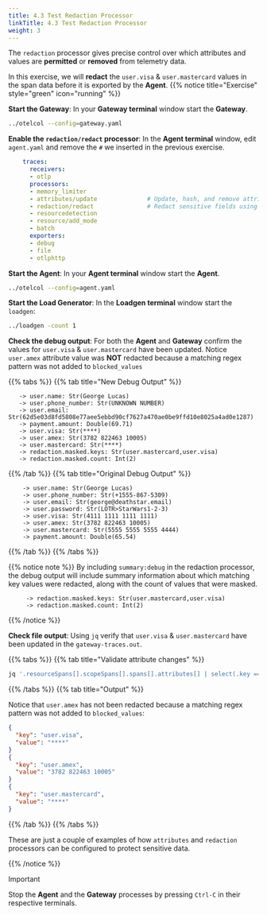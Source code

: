 ```yaml
---
title: 4.3 Test Redaction Processor
linkTitle: 4.3 Test Redaction Processor
weight: 3
---
```


The `redaction` processor gives precise control over which attributes and values are **permitted** or **removed** from telemetry data.

In this exercise, we will **redact** the `user.visa` & `user.mastercard` values in the span data before it is exported by the **Agent**.
{{% notice title="Exercise" style="green" icon="running" %}}

**Start the Gateway**: In your **Gateway terminal** window start the **Gateway**.

```bash
../otelcol --config=gateway.yaml
```

**Enable the `redaction/redact` processor**: In the **Agent terminal** window, edit `agent.yaml` and remove the `#` we inserted in the previous exercise.

```yaml
    traces:
      receivers:
      - otlp
      processors:
      - memory_limiter
      - attributes/update              # Update, hash, and remove attributes
      - redaction/redact               # Redact sensitive fields using regex
      - resourcedetection
      - resource/add_mode
      - batch
      exporters:
      - debug
      - file
      - otlphttp
```

**Start the Agent**: In your **Agent terminal** window start the **Agent**.

```bash
../otelcol --config=agent.yaml
```

**Start the Load Generator**: In the **Loadgen terminal** window start the `loadgen`:

```bash
../loadgen -count 1
```

**Check the debug output**: For both the **Agent** and **Gateway** confirm the values for `user.visa` & `user.mastercard` have been updated. Notice `user.amex` attribute value was **NOT** redacted because a matching regex pattern was not added to `blocked_values`

{{% tabs %}}
{{% tab title="New Debug Output" %}}

  ```text
     -> user.name: Str(George Lucas)
     -> user.phone_number: Str(UNKNOWN NUMBER)
     -> user.email: Str(62d5e03d8fd5808e77aee5ebbd90cf7627a470ae0be9ffd10e8025a4ad0e1287)
     -> payment.amount: Double(69.71)
     -> user.visa: Str(****)
     -> user.amex: Str(3782 822463 10005)
     -> user.mastercard: Str(****)
     -> redaction.masked.keys: Str(user.mastercard,user.visa)
     -> redaction.masked.count: Int(2)
  ```

{{% /tab %}}
{{% tab title="Original Debug Output" %}}

 ```text
     -> user.name: Str(George Lucas)
     -> user.phone_number: Str(+1555-867-5309)
     -> user.email: Str(george@deathstar.email)
     -> user.password: Str(LOTR>StarWars1-2-3)
     -> user.visa: Str(4111 1111 1111 1111)
     -> user.amex: Str(3782 822463 10005)
     -> user.mastercard: Str(5555 5555 5555 4444)
     -> payment.amount: Double(65.54)
  ```

{{% /tab %}}
{{% /tabs %}}

{{% notice note %}}
By including `summary:debug` in the redaction processor, the debug output will include summary information about which matching key values were redacted, along with the count of values that were masked.

```text
     -> redaction.masked.keys: Str(user.mastercard,user.visa)
     -> redaction.masked.count: Int(2)
 ```

{{% /notice %}}

**Check file output**: Using `jq` verify that `user.visa` & `user.mastercard` have been updated in the `gateway-traces.out`.

{{% tabs %}}
{{% tab title="Validate attribute changes" %}}

```bash
jq '.resourceSpans[].scopeSpans[].spans[].attributes[] | select(.key == "user.visa" or .key == "user.mastercard" or .key == "user.amex") | {key: .key, value: .value.stringValue}' ./gateway-traces.out
```

{{% /tabs %}}
{{% tab title="Output" %}}

Notice that `user.amex` has not been redacted because a matching regex pattern was not added to `blocked_values`:

```json
{
  "key": "user.visa",
  "value": "****"
}
{
  "key": "user.amex",
  "value": "3782 822463 10005"
}
{
  "key": "user.mastercard",
  "value": "****"
}
```

{{% /tab %}}
{{% /tabs %}}

These are just a couple of examples of how `attributes` and `redaction` processors can be configured to protect sensitive data.

{{% /notice %}}

> [!IMPORTANT]
> Stop the **Agent** and the **Gateway** processes by pressing `Ctrl-C` in their respective terminals.

<!--
**(Optional) Redact Amex CC number**:

Add the Amex card regex to `blocked_values` and restart **Agent** collector.

```yaml
'\b3[47][0-9]{2}[\s-]?[0-9]{6}[\s-]?[0-9]{5}\b'
```
-->
